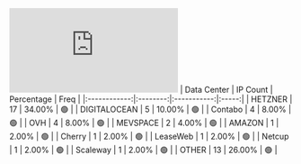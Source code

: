 ![Diagramm](https://github.com/obajay/StateSync-snapshots/blob/main/Projects/Regen/1/README.md)
| Data Center | IP Count | Percentage | Freq |
|:------------:|:--------:|:-----------:|:-----:|
| HETZNER | 17 | 34.00% | 🟢 |
| DIGITALOCEAN | 5 | 10.00% | 🟢 |
| Contabo | 4 | 8.00% | 🟢 |
| OVH | 4 | 8.00% | 🟢 |
| MEVSPACE | 2 | 4.00% | 🟢 |
| AMAZON | 1 | 2.00% | 🟢 |
| Cherry | 1 | 2.00% | 🟢 |
| LeaseWeb | 1 | 2.00% | 🟢 |
| Netcup | 1 | 2.00% | 🟢 |
| Scaleway | 1 | 2.00% | 🟢 |
| OTHER | 13 | 26.00% | 🟢 |